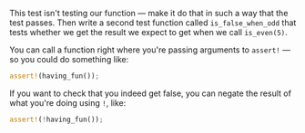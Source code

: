 

This test isn't testing our function — make it do that in such a way that the test passes.
Then write a second test function called `is_false_when_odd` that tests whether we get the result we expect to get when we call `is_even(5)`.

<div class="hint">
  You can call a function right where you're passing arguments to <code>assert!</code> — so you could do something like:

```rust
assert!(having_fun());
```


  If you want to check that you indeed get false, you can negate the result of what you're doing using `!`, like:
  
```rust
assert!(!having_fun());
```
</div>
